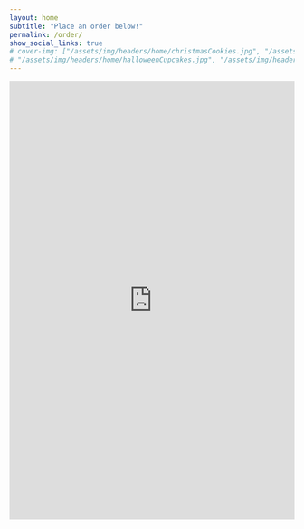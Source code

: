 ```yaml
---
layout: home
subtitle: "Place an order below!"
permalink: /order/
show_social_links: true
# cover-img: ["/assets/img/headers/home/christmasCookies.jpg", "/assets/img/headers/home/cranMuffins.jpg", "/assets/img/headers/home/cupcakes1.jpg", "/assets/img/headers/home/gingerbread.jpg", "/assets/img/headers/home/grinch.jpg", 
# "/assets/img/headers/home/halloweenCupcakes.jpg", "/assets/img/headers/home/thumbprint.jpg", "/assets/img/headers/home/Valentines.jpg"]
---
```


<iframe class="google-form-embed" src="https://docs.google.com/forms/d/e/1FAIpQLSc6gPtB2FA2b3prEtEukWXhuuWZpc6ahHOmjlZ9W8plTPelGw/viewform?embedded=true" width="100%" height="775" frameborder="0" marginheight="0" marginwidth="0">Loading…</iframe>

